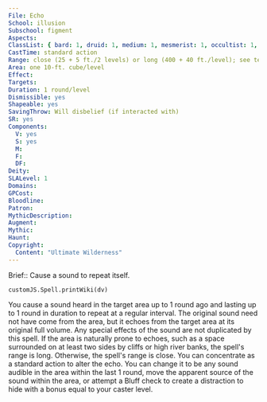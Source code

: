 ```yaml
---
File: Echo
School: illusion
Subschool: figment
Aspects: 
ClassList: { bard: 1, druid: 1, medium: 1, mesmerist: 1, occultist: 1, psychic: 1, ranger: 1, spiritualist: 1, witch: 1 }
CastTime: standard action
Range: close (25 + 5 ft./2 levels) or long (400 + 40 ft./level); see text
Area: one 10-ft. cube/level
Effect: 
Targets: 
Duration: 1 round/level
Dismissible: yes
Shapeable: yes
SavingThrow: Will disbelief (if interacted with)
SR: yes
Components:
  V: yes
  S: yes
  M: 
  F: 
  DF: 
Deity: 
SLALevel: 1
Domains: 
GPCost: 
Bloodline: 
Patron: 
MythicDescription: 
Augment: 
Mythic: 
Haunt: 
Copyright:
  Content: "Ultimate Wilderness"
---
```

Brief:: Cause a sound to repeat itself.

```dataviewjs
customJS.Spell.printWiki(dv)
```

You cause a sound heard in the target area up to 1 round ago and lasting up to 1 round in duration to repeat at a regular interval. The original sound need not have come from the area, but it echoes from the target area at its original full volume. Any special effects of the sound are not duplicated by this spell. If the area is naturally prone to echoes, such as a space surrounded on at least two sides by cliffs or high river banks, the spell's range is long. Otherwise, the spell's range is close.  You can concentrate as a standard action to alter the echo. You can change it to be any sound audible in the area within the last 1 round, move the apparent source of the sound within the area, or attempt a Bluff check to create a distraction to hide with a bonus equal to your caster level.
